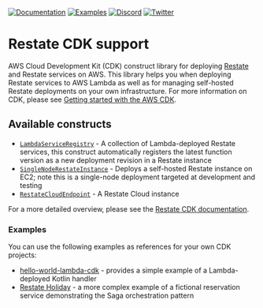 [![Documentation](https://img.shields.io/badge/doc-reference-blue)](https://docs.restate.dev)
[![Examples](https://img.shields.io/badge/view-examples-blue)](https://github.com/restatedev/examples)
[![Discord](https://img.shields.io/discord/1128210118216007792?logo=discord)](https://discord.gg/skW3AZ6uGd)
[![Twitter](https://img.shields.io/twitter/follow/restatedev.svg?style=social&label=Follow)](https://twitter.com/intent/follow?screen_name=restatedev)

# Restate CDK support

AWS Cloud Development Kit (CDK) construct library for deploying [Restate](https://restate.dev) and Restate services on
AWS. This library helps you when deploying Restate services to AWS Lambda as well as for managing self-hosted Restate
deployments on your own infrastructure. For more information on CDK, please
see [Getting started with the AWS CDK](https://docs.aws.amazon.com/cdk/v2/guide/getting_started.html).

## Available constructs

- [`LambdaServiceRegistry`](./lib/restate-constructs/lambda-service-registry.ts) - A collection of Lambda-deployed
  Restate services, this construct automatically registers the latest function version as a new deployment revision in a
  Restate instance
- [`SingleNodeRestateInstance`](./lib/restate-constructs/single-node-restate-instance.ts) - Deploys a self-hosted
  Restate instance on EC2; note this is a single-node deployment targeted at development and testing
- [`RestateCloudEndpoint`](./lib/restate-constructs/restate-cloud-endpoint.ts) - A Restate Cloud instance

For a more detailed overview, please see the [Restate CDK documentation](https://docs.restate.dev/services/deployment/cdk).

### Examples

You can use the following examples as references for your own CDK projects:

- [hello-world-lambda-cdk](https://github.com/restatedev/examples/tree/main/kotlin/hello-world-lambda-cdk) - provides a
  simple example of a Lambda-deployed Kotlin handler
- [Restate Holiday](https://github.com/restatedev/restate-holiday) - a more complex example of a fictional reservation
  service demonstrating the Saga orchestration pattern
